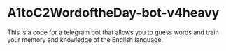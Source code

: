 # A1toC2WordoftheDay-bot-v4heavy
This is a code for a telegram bot that allows you to guess words and train your memory and knowledge of the English language.
